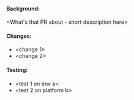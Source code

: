 #### Background:
<What's that PR about - short description here>

#### Changes:
- <change 1>
- <change 2>

#### Testing:
- <test 1 on env a>
- <test 2 on platform b>
